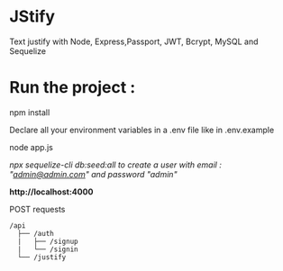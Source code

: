 # JStify


Text justify with Node, Express,Passport, JWT, Bcrypt, MySQL and Sequelize


# Run the project :


npm install


Declare all your environment variables in a .env file like in .env.example


node app.js


_npx sequelize-cli db:seed:all to create a user with email : "admin@admin.com" and password "admin"_


**http://localhost:4000**


POST requests


```
/api
  ├── /auth
  |   ├── /signup
  |   └── /signin
  └── /justify
```
